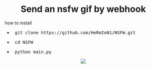 <h1 align="center">
Send an nsfw gif by webhook
          
</h1>

how to install 

- <pre> git clone https://github.com/HeRmIoN1/NSFW.git </pre>
- <pre> cd NSFW </pre>
- <pre> python main.py </pre>
<div align="center">
  <a href="https://github.com/HeRmIoN1/">
    <img src="http://ForTheBadge.com/images/badges/made-with-python.svg" />
  </a>
</div>
